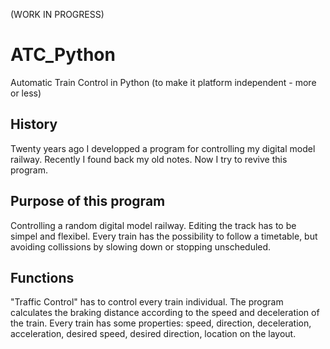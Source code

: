 (WORK IN PROGRESS)

# ATC_Python
Automatic Train Control in Python (to make it platform independent - more or less)

## History
Twenty years ago I developped a program for controlling my digital model railway. Recently I found back my old notes. Now I try to revive this program.

## Purpose of this program
Controlling a random digital model railway. Editing the track has to be simpel and flexibel.
Every train has the possibility to follow a timetable, but avoiding collissions by slowing down or stopping unscheduled.

## Functions
"Traffic Control" has to control every train individual. The program calculates the braking distance according to the speed and deceleration of the train. 
Every train has some properties: speed, direction, deceleration, acceleration, desired speed, desired direction, location on the layout.

